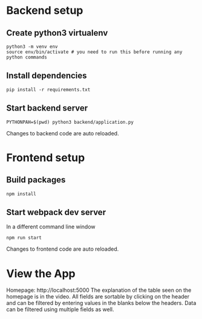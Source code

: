 # Backend setup
## Create python3 virtualenv
```
python3 -m venv env
source env/bin/activate # you need to run this before running any python commands
```

## Install dependencies
```
pip install -r requirements.txt
```

## Start backend server
```
PYTHONPAH=$(pwd) python3 backend/application.py
```
Changes to backend code are auto reloaded.

# Frontend setup
## Build packages
```
npm install
```

## Start webpack dev server
In a different command line window
```
npm run start
```
Changes to frontend code are auto reloaded.

# View the App
Homepage: http://localhost:5000
The explanation of the table seen on the homepage is in the video. 
All fields are sortable by clicking on the header and can be filtered by entering values in the blanks below the headers. Data can be filtered using multiple fields as well. 
